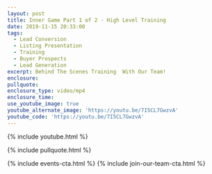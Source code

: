 ```yaml
---
layout: post
title: Inner Game Part 1 of 2 - High Level Training
date: 2019-11-15 20:33:00
tags:
  - Lead Conversion
  - Listing Presentation
  - Training
  - Buyer Prospects
  - Lead Generation
excerpt: Behind The Scenes Training  With Our Team!
enclosure:
pullquote:
enclosure_type: video/mp4
enclosure_time:
use_youtube_image: true
youtube_alternate_image: 'https://youtu.be/7I5CL7GwzvA'
youtube_code: 'https://youtu.be/7I5CL7GwzvA'
---
```


{% include youtube.html %}

{% include pullquote.html %}

{% include events-cta.html %} {% include join-our-team-cta.html %}